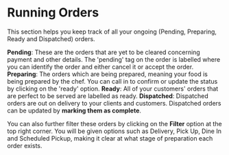 # Running Orders

This section helps you keep track of all your ongoing (Pending, Preparing, Ready and Dispatched) orders.

**Pending**: These are the orders that are yet to be cleared concerning payment and other details. The 'pending' tag on the order is labelled where you can identify the order and either cancel it or accept the order.
**Preparing**: The orders which are being prepared, meaning your food is being prepared by the chef. You can call in to confirm or update the status by clicking on the 'ready' option. 
**Ready**: All of your customers' orders that are perfect to be served are labelled as ready.
**Dispatched**: Dispatched orders are out on delivery to your clients and customers. Dispatched orders can be updated by **marking them as complete**.

You can also further filter these orders by clicking on the **Filter** option at the top right corner. You will be given options such as Delivery, Pick Up, Dine In and Scheduled Pickup, making it clear at what stage of preparation each order exists.
